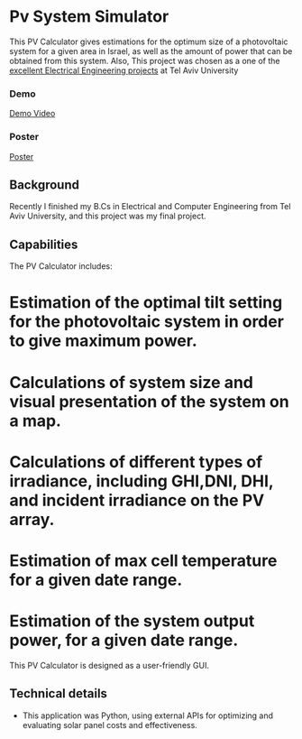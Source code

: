 # Pv System Simulator
This PV Calculator gives estimations for the optimum size of a
photovoltaic system for a given area in Israel, as well as the
amount of power that can be obtained from this system.
Also, This project was chosen as a one of the [excellent Electrical Engineering projects](https://www.tauengprojects.com/finalproj/EE/2022?lightbox=comp-k231dsy8__09d15bfa-8759-40a7-815e-711533209b88_runtime_dataItem-k231dsyc) at Tel Aviv University

### Demo
[Demo Video](https://drive.google.com/file/d/12LZANE-YR65iJgUIfTUv30547i_Nv32E/view?usp=sharing)

### Poster
[Poster](https://drive.google.com/file/d/1pPvkCa6kud8X0HJA_bad1XU32O9fwyao/view?usp=sharing)

## Background
Recently I finished my B.Cs in Electrical and Computer Engineering from Tel Aviv University, and this project was my final project.


## Capabilities
The PV Calculator includes:
  # Estimation of the optimal tilt setting for the photovoltaic system in order to give maximum power.
  # Calculations of system size and visual presentation of the system on a map.
  # Calculations of different types of irradiance, including GHI,DNI, DHI, and incident irradiance on the PV array.
  # Estimation of max cell temperature for a given date range.
  # Estimation of the system output power, for a given date range.

This PV Calculator is designed as a user-friendly GUI.

## Technical details
* This application was Python, using external APIs for optimizing and evaluating solar panel costs and effectiveness.

